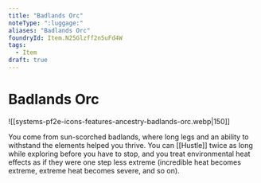 ```yaml
---
title: "Badlands Orc"
noteType: ":luggage:"
aliases: "Badlands Orc"
foundryId: Item.N25Glzff2n5uFd4W
tags:
  - Item
draft: true
---
```


# Badlands Orc
![[systems-pf2e-icons-features-ancestry-badlands-orc.webp|150]]

You come from sun-scorched badlands, where long legs and an ability to withstand the elements helped you thrive. You can [[Hustle]] twice as long while exploring before you have to stop, and you treat environmental heat effects as if they were one step less extreme (incredible heat becomes extreme, extreme heat becomes severe, and so on).
